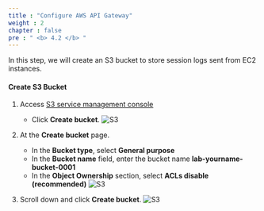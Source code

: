 ```yaml
---
title : "Configure AWS API Gateway"
weight : 2
chapter : false
pre : " <b> 4.2 </b> "
---
```



In this step, we will create an S3 bucket to store session logs sent from EC2 instances.

#### Create **S3 Bucket**

1. Access [S3 service management console](https://s3.console.aws.amazon.com/s3/home)
    - Click **Create bucket**.
![S3](/images/2/63.png)

2. At the **Create bucket** page.
    - In the **Bucket type**, select **General purpose**
    - In the **Bucket name** field, enter the bucket name **lab-yourname-bucket-0001**
    - In the **Object Ownership** section, select **ACLs disable (recommended)**
![S3](/images/2/64.png)

 

3. Scroll down and click **Create bucket**.
![S3](/images/2/65.png)

